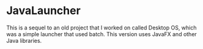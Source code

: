 # JavaLauncher
This is a sequel to an old project that I worked on called Desktop OS, which was a simple launcher that used batch. 
This version uses JavaFX and other Java libraries.
